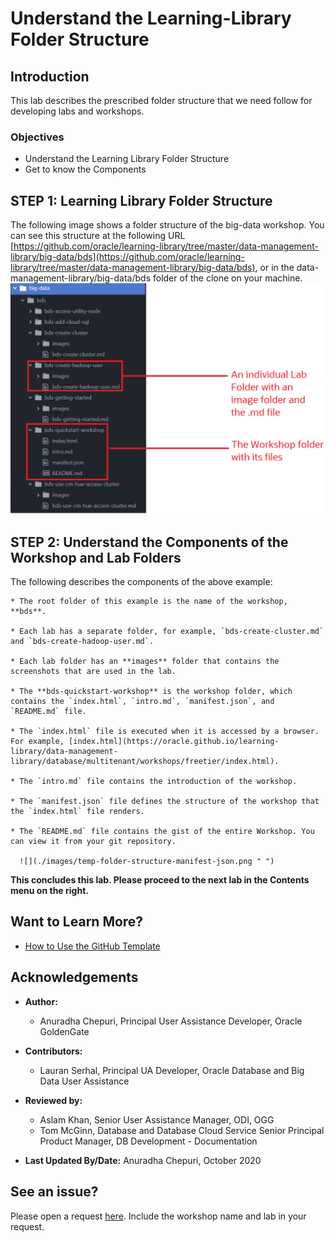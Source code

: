 # Understand the Learning-Library Folder Structure

## Introduction
This lab describes the prescribed folder structure that we need follow for developing labs and workshops.
### Objectives
* Understand the Learning Library Folder Structure
* Get to know the Components


## **STEP 1:** Learning Library Folder Structure

The following image shows a folder structure of the big-data workshop. You can see this structure at the following URL [https://github.com/oracle/learning-library/tree/master/data-management-library/big-data/bds](https://github.com/oracle/learning-library/tree/master/data-management-library/big-data/bds), or in the data-management-library/big-data/bds folder of the clone on your machine.
    ![](./images/temp-folder-structure-example1.png " ")

## **STEP 2:** Understand the Components of the Workshop and Lab Folders
  The following describes the components of the above example:

    * The root folder of this example is the name of the workshop, **bds**.

    * Each lab has a separate folder, for example, `bds-create-cluster.md` and `bds-create-hadoop-user.md`.

    * Each lab folder has an **images** folder that contains the screenshots that are used in the lab.

    * The **bds-quickstart-workshop** is the workshop folder, which contains the `index.html`, `intro.md`, `manifest.json`, and `README.md` file.

    * The `index.html` file is executed when it is accessed by a browser. For example, [index.html](https://oracle.github.io/learning-library/data-management-library/database/multitenant/workshops/freetier/index.html).

    * The `intro.md` file contains the introduction of the workshop.

    * The `manifest.json` file defines the structure of the workshop that the `index.html` file renders.

    * The `README.md` file contains the gist of the entire Workshop. You can view it from your git repository.

      ![](./images/temp-folder-structure-manifest-json.png " ")


**This concludes this lab. Please proceed to the next lab in the Contents menu on the right.**

## Want to Learn More?

* [How to Use the GitHub Template](https://otube.oracle.com/media/Use+GitHub+Template/0_780dlc2i)


## Acknowledgements

* **Author:**
    * Anuradha Chepuri, Principal User Assistance Developer, Oracle GoldenGate
* **Contributors:**
    * Lauran Serhal, Principal UA Developer, Oracle Database and Big Data User Assistance

* **Reviewed by:**  
    * Aslam Khan, Senior User Assistance Manager, ODI, OGG
    * Tom McGinn, Database and Database Cloud Service Senior Principal Product Manager, DB Development - Documentation

* **Last Updated By/Date:** Anuradha Chepuri, October 2020

## See an issue?  
Please open a request [here](https://github.com/oracle/learning-library/issues). Include the workshop name and lab in your request.
